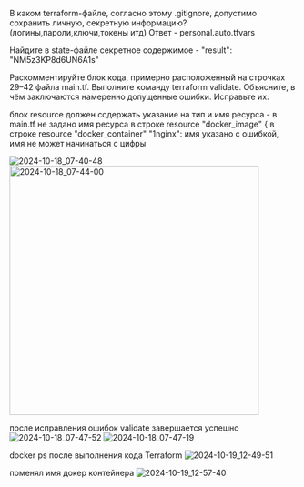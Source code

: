 
В каком terraform-файле, согласно этому .gitignore, допустимо сохранить личную, секретную информацию?(логины,пароли,ключи,токены итд)
Ответ - personal.auto.tfvars

Найдите в state-файле секретное содержимое - "result": "NM5z3KP8d6UN6A1s"

Раскомментируйте блок кода, примерно расположенный на строчках 29–42 файла main.tf. Выполните команду terraform validate. Объясните, в чём заключаются намеренно допущенные ошибки. Исправьте их.

блок resource должен содержать указание на тип и имя ресурса - в main.tf не задано имя ресурса в строке resource "docker_image" {
в строке resource "docker_container" "1nginx": имя указано с ошибкой, имя не может начинаться с цифры

![2024-10-18_07-40-48](https://github.com/user-attachments/assets/93d14d54-8242-4d3c-a12f-991c5286e168)
<img width="438" alt="2024-10-18_07-44-00" src="https://github.com/user-attachments/assets/245866fd-d3f7-449c-a2d2-a81edf1f5f1a">

после исправления ошибок validate завершается успешно
![2024-10-18_07-47-52](https://github.com/user-attachments/assets/7639b0e4-2e72-4a35-b47b-2ce865416860)
![2024-10-18_07-47-19](https://github.com/user-attachments/assets/1cc50ef2-eb69-44f7-9a26-e8cb3404dbdf)

docker ps после выполнения кода Terraform
![2024-10-19_12-49-51](https://github.com/user-attachments/assets/c1ceca0f-1b65-45d2-bd57-2881de4fd616)

поменял имя докер контейнера
![2024-10-19_12-57-40](https://github.com/user-attachments/assets/621af6af-1216-4e19-be7a-92950dc45e51)


